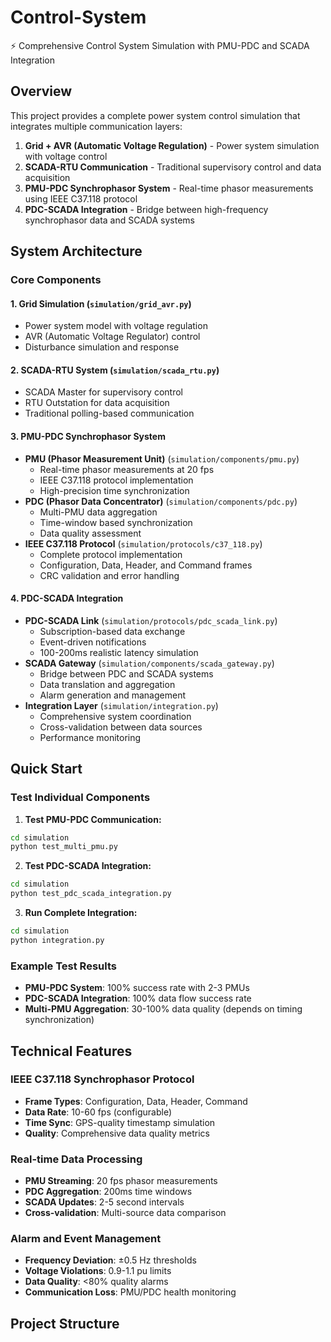 # Control-System

⚡ Comprehensive Control System Simulation with PMU-PDC and SCADA Integration

## Overview

This project provides a complete power system control simulation that integrates multiple communication layers:

1. **Grid + AVR (Automatic Voltage Regulation)** - Power system simulation with voltage control
2. **SCADA-RTU Communication** - Traditional supervisory control and data acquisition
3. **PMU-PDC Synchrophasor System** - Real-time phasor measurements using IEEE C37.118 protocol
4. **PDC-SCADA Integration** - Bridge between high-frequency synchrophasor data and SCADA systems

## System Architecture

### Core Components

#### 1. Grid Simulation (`simulation/grid_avr.py`)

- Power system model with voltage regulation
- AVR (Automatic Voltage Regulator) control
- Disturbance simulation and response

#### 2. SCADA-RTU System (`simulation/scada_rtu.py`)

- SCADA Master for supervisory control
- RTU Outstation for data acquisition
- Traditional polling-based communication

#### 3. PMU-PDC Synchrophasor System

- **PMU (Phasor Measurement Unit)** (`simulation/components/pmu.py`)
  - Real-time phasor measurements at 20 fps
  - IEEE C37.118 protocol implementation
  - High-precision time synchronization
- **PDC (Phasor Data Concentrator)** (`simulation/components/pdc.py`)
  - Multi-PMU data aggregation
  - Time-window based synchronization
  - Data quality assessment
- **IEEE C37.118 Protocol** (`simulation/protocols/c37_118.py`)
  - Complete protocol implementation
  - Configuration, Data, Header, and Command frames
  - CRC validation and error handling

#### 4. PDC-SCADA Integration

- **PDC-SCADA Link** (`simulation/protocols/pdc_scada_link.py`)
  - Subscription-based data exchange
  - Event-driven notifications
  - 100-200ms realistic latency simulation
- **SCADA Gateway** (`simulation/components/scada_gateway.py`)
  - Bridge between PDC and SCADA systems
  - Data translation and aggregation
  - Alarm generation and management
- **Integration Layer** (`simulation/integration.py`)
  - Comprehensive system coordination
  - Cross-validation between data sources
  - Performance monitoring

## Quick Start

### Test Individual Components

1. **Test PMU-PDC Communication:**

```bash
cd simulation
python test_multi_pmu.py
```

2. **Test PDC-SCADA Integration:**

```bash
cd simulation
python test_pdc_scada_integration.py
```

3. **Run Complete Integration:**

```bash
cd simulation
python integration.py
```

### Example Test Results

- **PMU-PDC System**: 100% success rate with 2-3 PMUs
- **PDC-SCADA Integration**: 100% data flow success rate
- **Multi-PMU Aggregation**: 30-100% data quality (depends on timing synchronization)

## Technical Features

### IEEE C37.118 Synchrophasor Protocol

- **Frame Types**: Configuration, Data, Header, Command
- **Data Rate**: 10-60 fps (configurable)
- **Time Sync**: GPS-quality timestamp simulation
- **Quality**: Comprehensive data quality metrics

### Real-time Data Processing

- **PMU Streaming**: 20 fps phasor measurements
- **PDC Aggregation**: 200ms time windows
- **SCADA Updates**: 2-5 second intervals
- **Cross-validation**: Multi-source data comparison

### Alarm and Event Management

- **Frequency Deviation**: ±0.5 Hz thresholds
- **Voltage Violations**: 0.9-1.1 pu limits
- **Data Quality**: <80% quality alarms
- **Communication Loss**: PMU/PDC health monitoring

## Project Structure
